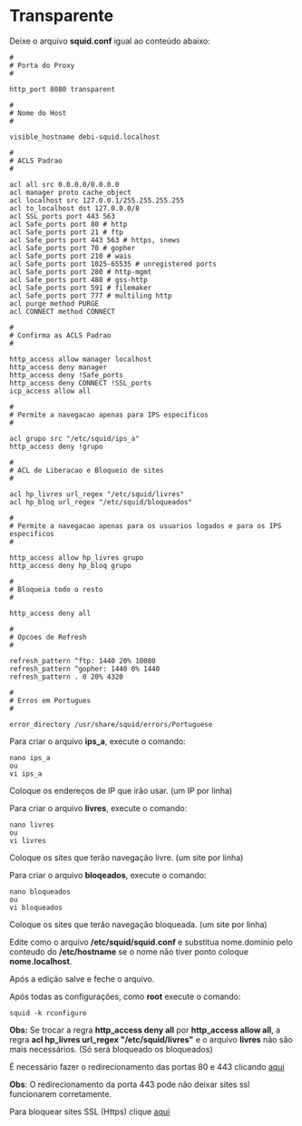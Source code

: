 # Transparente

Deixe o arquivo **squid.conf** igual ao conteúdo abaixo:

 ```
#
# Porta do Proxy
# 

http_port 8080 transparent

#
# Nome do Host
# 

visible_hostname debi-squid.localhost 

#
# ACLS Padrao
# 

acl all src 0.0.0.0/0.0.0.0
acl manager proto cache_object
acl localhost src 127.0.0.1/255.255.255.255
acl to_localhost dst 127.0.0.0/8
acl SSL_ports port 443 563
acl Safe_ports port 80 # http
acl Safe_ports port 21 # ftp
acl Safe_ports port 443 563 # https, snews
acl Safe_ports port 70 # gopher
acl Safe_ports port 210 # wais
acl Safe_ports port 1025-65535 # unregistered ports
acl Safe_ports port 280 # http-mgmt
acl Safe_ports port 488 # gss-http
acl Safe_ports port 591 # filemaker
acl Safe_ports port 777 # multiling http
acl purge method PURGE
acl CONNECT method CONNECT

#
# Confirma as ACLS Padrao
# 

http_access allow manager localhost
http_access deny manager
http_access deny !Safe_ports
http_access deny CONNECT !SSL_ports
icp_access allow all 

#
# Permite a navegacao apenas para IPS especificos
# 

acl grupo src "/etc/squid/ips_a"
http_access deny !grupo 

#
# ACL de Liberacao e Bloqueio de sites
# 

acl hp_livres url_regex "/etc/squid/livres"
acl hp_bloq url_regex "/etc/squid/bloqueados" 

#
# Permite a navegacao apenas para os usuarios logados e para os IPS especificos
# 

http_access allow hp_livres grupo
http_access deny hp_bloq grupo 

#
# Bloqueia todo o resto
# 

http_access deny all 

#
# Opcoes de Refresh
# 

refresh_pattern ^ftp: 1440 20% 10080
refresh_pattern ^gopher: 1440 0% 1440
refresh_pattern . 0 20% 4320 

#
# Erros em Portugues 
# 

error_directory /usr/share/squid/errors/Portuguese
```

Para criar o arquivo **ips\_a**, execute o comando:

 ```
nano ips_a
ou
vi ips_a
```

Coloque os endereços de IP que irão usar. (um IP por linha)

Para criar o arquivo **livres**, execute o comando:

 ```
nano livres
ou
vi livres
```

Coloque os sites que terão navegação livre. (um site por linha)

Para criar o arquivo **bloqeados**, execute o comando:

 ```
nano bloqueados
ou
vi bloqueados
```

Coloque os sites que terão navegação bloqueada. (um site por linha)

Edite como o arquivo **/etc/squid/squid.conf** e substitua nome.dominio pelo conteudo do **/etc/hostname** se o nome não tiver ponto coloque **nome.localhost**.

Após a edição salve e feche o arquivo.

Após todas as configurações, como **root** execute o comando:

 `squid -k rconfigure`

**Obs:** Se trocar a regra **http\_access deny all** por **http\_access allow all**, a regra **acl hp\_livres url\_regex "/etc/squid/livres"** e o arquivo **livres** não são mais necessários. (Só será bloqueado os bloqueados)

É necessário fazer o redirecionamento das portas 80 e 443 clicando [aqui](https://github.com/paulo-correia/Linux_Iptables)

**Obs**: O redirecionamento da porta 443 pode não deixar sites ssl funcionarem corretamente.

Para bloquear sites SSL (Https) clique [aqui](https://github.com/paulo-correia/Linux_Squid/blob/master/Bloqueio_de_SSL.md)
